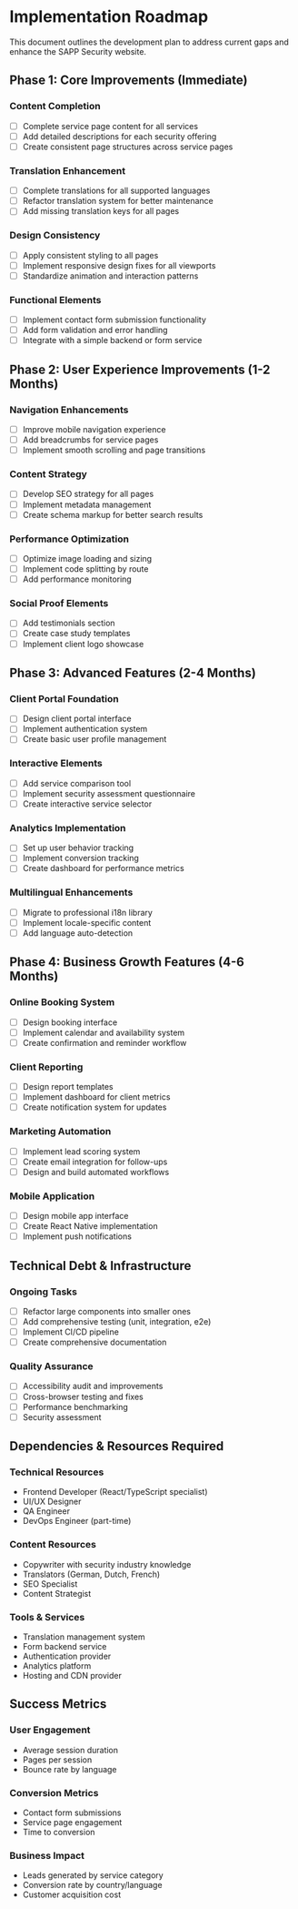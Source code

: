 
# Implementation Roadmap

This document outlines the development plan to address current gaps and enhance the SAPP Security website.

## Phase 1: Core Improvements (Immediate)

### Content Completion
- [ ] Complete service page content for all services
- [ ] Add detailed descriptions for each security offering
- [ ] Create consistent page structures across service pages

### Translation Enhancement
- [ ] Complete translations for all supported languages
- [ ] Refactor translation system for better maintenance
- [ ] Add missing translation keys for all pages

### Design Consistency
- [ ] Apply consistent styling to all pages
- [ ] Implement responsive design fixes for all viewports
- [ ] Standardize animation and interaction patterns

### Functional Elements
- [ ] Implement contact form submission functionality
- [ ] Add form validation and error handling
- [ ] Integrate with a simple backend or form service

## Phase 2: User Experience Improvements (1-2 Months)

### Navigation Enhancements
- [ ] Improve mobile navigation experience
- [ ] Add breadcrumbs for service pages
- [ ] Implement smooth scrolling and page transitions

### Content Strategy
- [ ] Develop SEO strategy for all pages
- [ ] Implement metadata management
- [ ] Create schema markup for better search results

### Performance Optimization
- [ ] Optimize image loading and sizing
- [ ] Implement code splitting by route
- [ ] Add performance monitoring

### Social Proof Elements
- [ ] Add testimonials section
- [ ] Create case study templates
- [ ] Implement client logo showcase

## Phase 3: Advanced Features (2-4 Months)

### Client Portal Foundation
- [ ] Design client portal interface
- [ ] Implement authentication system
- [ ] Create basic user profile management

### Interactive Elements
- [ ] Add service comparison tool
- [ ] Implement security assessment questionnaire
- [ ] Create interactive service selector

### Analytics Implementation
- [ ] Set up user behavior tracking
- [ ] Implement conversion tracking
- [ ] Create dashboard for performance metrics

### Multilingual Enhancements
- [ ] Migrate to professional i18n library
- [ ] Implement locale-specific content
- [ ] Add language auto-detection

## Phase 4: Business Growth Features (4-6 Months)

### Online Booking System
- [ ] Design booking interface
- [ ] Implement calendar and availability system
- [ ] Create confirmation and reminder workflow

### Client Reporting
- [ ] Design report templates
- [ ] Implement dashboard for client metrics
- [ ] Create notification system for updates

### Marketing Automation
- [ ] Implement lead scoring system
- [ ] Create email integration for follow-ups
- [ ] Design and build automated workflows

### Mobile Application
- [ ] Design mobile app interface
- [ ] Create React Native implementation
- [ ] Implement push notifications

## Technical Debt & Infrastructure

### Ongoing Tasks
- [ ] Refactor large components into smaller ones
- [ ] Add comprehensive testing (unit, integration, e2e)
- [ ] Implement CI/CD pipeline
- [ ] Create comprehensive documentation

### Quality Assurance
- [ ] Accessibility audit and improvements
- [ ] Cross-browser testing and fixes
- [ ] Performance benchmarking
- [ ] Security assessment

## Dependencies & Resources Required

### Technical Resources
- Frontend Developer (React/TypeScript specialist)
- UI/UX Designer
- QA Engineer
- DevOps Engineer (part-time)

### Content Resources
- Copywriter with security industry knowledge
- Translators (German, Dutch, French)
- SEO Specialist
- Content Strategist

### Tools & Services
- Translation management system
- Form backend service
- Authentication provider
- Analytics platform
- Hosting and CDN provider

## Success Metrics

### User Engagement
- Average session duration
- Pages per session
- Bounce rate by language

### Conversion Metrics
- Contact form submissions
- Service page engagement
- Time to conversion

### Business Impact
- Leads generated by service category
- Conversion rate by country/language
- Customer acquisition cost
